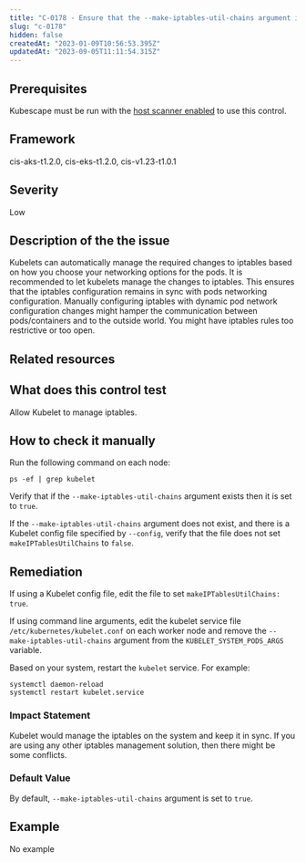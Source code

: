 ```yaml
---
title: "C-0178 - Ensure that the --make-iptables-util-chains argument is set to true"
slug: "c-0178"
hidden: false
createdAt: "2023-01-09T10:56:53.395Z"
updatedAt: "2023-09-05T11:11:54.315Z"
---
```

## Prerequisites
Kubescape must be run with the [host scanner enabled](/docs/scanning/#the-host-scanner) to use this control.
## Framework
cis-aks-t1.2.0, cis-eks-t1.2.0, cis-v1.23-t1.0.1
## Severity
Low
## Description of the the issue
Kubelets can automatically manage the required changes to iptables based on how you choose your networking options for the pods. It is recommended to let kubelets manage the changes to iptables. This ensures that the iptables configuration remains in sync with pods networking configuration. Manually configuring iptables with dynamic pod network configuration changes might hamper the communication between pods/containers and to the outside world. You might have iptables rules too restrictive or too open.
## Related resources

## What does this control test
Allow Kubelet to manage iptables.
## How to check it manually
Run the following command on each node:

 
```
ps -ef | grep kubelet

```
 Verify that if the `--make-iptables-util-chains` argument exists then it is set to `true`.

 If the `--make-iptables-util-chains` argument does not exist, and there is a Kubelet config file specified by `--config`, verify that the file does not set `makeIPTablesUtilChains` to `false`.
## Remediation
If using a Kubelet config file, edit the file to set `makeIPTablesUtilChains: true`.

 If using command line arguments, edit the kubelet service file `/etc/kubernetes/kubelet.conf` on each worker node and remove the `--make-iptables-util-chains` argument from the `KUBELET_SYSTEM_PODS_ARGS` variable.

 Based on your system, restart the `kubelet` service. For example:

 
```
systemctl daemon-reload
systemctl restart kubelet.service

```
### Impact Statement
Kubelet would manage the iptables on the system and keep it in sync. If you are using any other iptables management solution, then there might be some conflicts.
### Default Value
By default, `--make-iptables-util-chains` argument is set to `true`.
## Example
No example